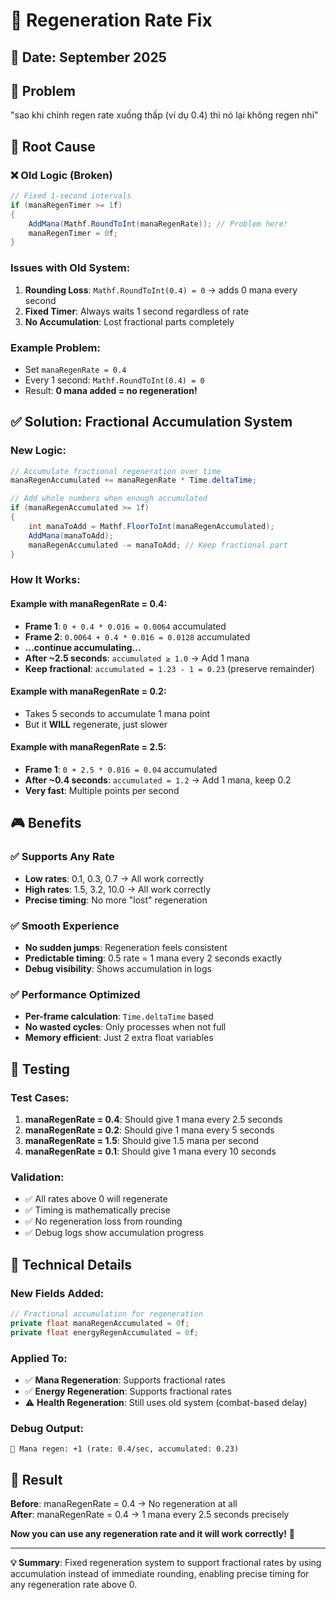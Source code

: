 # 🔧 Regeneration Rate Fix

## 📅 Date: September 2025

## 🎯 **Problem**
"sao khi chỉnh regen rate xuống thấp (ví dụ 0.4) thì nó lại không regen nhỉ"

## 🐛 **Root Cause**

### ❌ **Old Logic (Broken)**
```csharp
// Fixed 1-second intervals
if (manaRegenTimer >= 1f) 
{
    AddMana(Mathf.RoundToInt(manaRegenRate)); // Problem here!
    manaRegenTimer = 0f;
}
```

### **Issues with Old System:**
1. **Rounding Loss**: `Mathf.RoundToInt(0.4) = 0` → adds 0 mana every second
2. **Fixed Timer**: Always waits 1 second regardless of rate
3. **No Accumulation**: Lost fractional parts completely

### **Example Problem:**
- Set `manaRegenRate = 0.4`
- Every 1 second: `Mathf.RoundToInt(0.4) = 0`
- Result: **0 mana added = no regeneration!**

## ✅ **Solution: Fractional Accumulation System**

### **New Logic:**
```csharp
// Accumulate fractional regeneration over time
manaRegenAccumulated += manaRegenRate * Time.deltaTime;

// Add whole numbers when enough accumulated
if (manaRegenAccumulated >= 1f)
{
    int manaToAdd = Mathf.FloorToInt(manaRegenAccumulated);
    AddMana(manaToAdd);
    manaRegenAccumulated -= manaToAdd; // Keep fractional part
}
```

### **How It Works:**

#### **Example with manaRegenRate = 0.4:**
- **Frame 1**: `0 + 0.4 * 0.016 = 0.0064` accumulated
- **Frame 2**: `0.0064 + 0.4 * 0.016 = 0.0128` accumulated  
- **...continue accumulating...**
- **After ~2.5 seconds**: `accumulated ≥ 1.0` → Add 1 mana
- **Keep fractional**: `accumulated = 1.23 - 1 = 0.23` (preserve remainder)

#### **Example with manaRegenRate = 0.2:**
- Takes 5 seconds to accumulate 1 mana point
- But it **WILL** regenerate, just slower

#### **Example with manaRegenRate = 2.5:**
- **Frame 1**: `0 + 2.5 * 0.016 = 0.04` accumulated
- **After ~0.4 seconds**: `accumulated = 1.2` → Add 1 mana, keep 0.2
- **Very fast**: Multiple points per second

## 🎮 **Benefits**

### ✅ **Supports Any Rate**
- **Low rates**: 0.1, 0.3, 0.7 → All work correctly
- **High rates**: 1.5, 3.2, 10.0 → All work correctly  
- **Precise timing**: No more "lost" regeneration

### ✅ **Smooth Experience**
- **No sudden jumps**: Regeneration feels consistent
- **Predictable timing**: 0.5 rate = 1 mana every 2 seconds exactly
- **Debug visibility**: Shows accumulation in logs

### ✅ **Performance Optimized**
- **Per-frame calculation**: `Time.deltaTime` based
- **No wasted cycles**: Only processes when not full
- **Memory efficient**: Just 2 extra float variables

## 🧪 **Testing**

### **Test Cases:**
1. **manaRegenRate = 0.4**: Should give 1 mana every 2.5 seconds
2. **manaRegenRate = 0.2**: Should give 1 mana every 5 seconds  
3. **manaRegenRate = 1.5**: Should give 1.5 mana per second
4. **manaRegenRate = 0.1**: Should give 1 mana every 10 seconds

### **Validation:**
- ✅ All rates above 0 will regenerate
- ✅ Timing is mathematically precise
- ✅ No regeneration loss from rounding
- ✅ Debug logs show accumulation progress

## 📝 **Technical Details**

### **New Fields Added:**
```csharp
// Fractional accumulation for regeneration
private float manaRegenAccumulated = 0f;
private float energyRegenAccumulated = 0f;
```

### **Applied To:**
- ✅ **Mana Regeneration**: Supports fractional rates
- ✅ **Energy Regeneration**: Supports fractional rates  
- ⚠️ **Health Regeneration**: Still uses old system (combat-based delay)

### **Debug Output:**
```
🔮 Mana regen: +1 (rate: 0.4/sec, accumulated: 0.23)
```

## 🎯 **Result**

**Before**: manaRegenRate = 0.4 → No regeneration at all  
**After**: manaRegenRate = 0.4 → 1 mana every 2.5 seconds precisely

**Now you can use any regeneration rate and it will work correctly!** 🚀

---
**💡 Summary**: Fixed regeneration system to support fractional rates by using accumulation instead of immediate rounding, enabling precise timing for any regeneration rate above 0.

